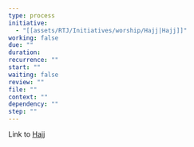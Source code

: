 ```yaml
---
type: process
initiative:
  - "[[assets/RTJ/Initiatives/worship/Hajj|Hajj]]"
working: false
due: ""
duration: 
recurrence: ""
start: ""
waiting: false
review: ""
file: ""
context: ""
dependency: ""
step: ""
---
```


Link to [Hajj](assets/RTJ/Initiatives/worship/Hajj.md)